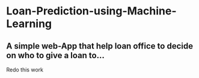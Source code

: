 # Loan-Prediction-using-Machine-Learning
## A simple web-App that help loan office to decide on who to give a loan to...



Redo this work


